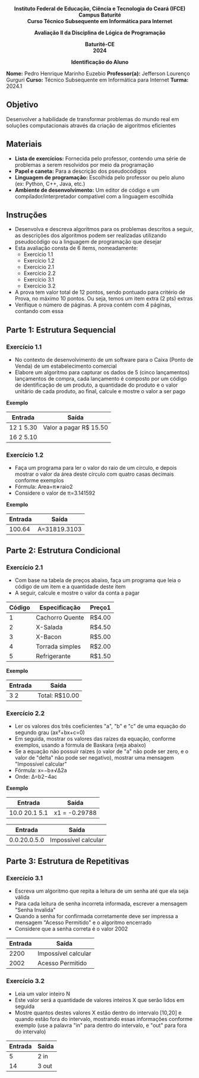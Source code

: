 <p align="center">
  <strong>
    Instituto Federal de Educação, Ciência e Tecnologia do Ceará (IFCE) <br>
    Campus Baturité <br>
    Curso Técnico Subsequente em Informática para Internet
  </strong>
</p>

<p align="center">
  <strong>
    Avaliação II da Disciplina de Lógica de Programação
  </strong>
</p>

<p align="center">
  <strong>
    Baturité-CE <br>
    2024
  </strong>
</p>

<p align="center">
  <strong>
    Identificação do Aluno
  </strong>
</p>

**Nome:** Pedro Henrique Marinho Euzebio
**Professor(a):** Jefferson Lourenço Gurguri
**Curso:** Técnico Subsequente em Informática para Internet
**Turma:** 2024.1

## Objetivo

Desenvolver a habilidade de transformar problemas do mundo real em soluções computacionais através da criação de algoritmos eficientes

## **Materiais**

- **Lista de exercícios:** Fornecida pelo professor, contendo uma série de problemas a serem resolvidos por meio da programação
- **Papel e caneta:** Para a descrição dos pseudocódigos
- **Linguagem de programação:** Escolhida pelo professor ou pelo aluno (ex: Python, C++, Java, etc.)
- **Ambiente de desenvolvimento:** Um editor de código e um compilador/interpretador compatível com a linguagem escolhida

## Instruções

- Desenvolva e descreva algoritmos para os problemas descritos a seguir, as descrições
  dos algoritmos podem ser realizadas utilizando pseudocódigo ou a linguagem de
  programação que desejar
- Esta avaliação consta de 6 items, nomeadamente:
  - Exercício 1.1
  - Exercício 1.2
  - Exercício 2.1
  - Exercício 2.2
  - Exercício 3.1
  - Exercício 3.2
- A prova tem valor total de 12 pontos, sendo pontuado para critério de Prova, no máximo
  10 pontos. Ou seja, temos um item extra (2 pts) extras
- Verifique o número de páginas. A prova contém com 4 páginas, contando com essa

## Parte 1: Estrutura Sequencial

### Exercício 1.1

- No contexto de desenvolvimento de um software para o Caixa (Ponto de Venda) de um
  estabelecimento comercial
- Elabore um algoritmo para capturar os dados de 5 (cinco lançamentos) lançamentos de compra, cada lançamento é composto por um código de identificação de um produto, a quantidade do produto e o valor unitário de cada produto, ao final, calcule e mostre o valor a ser pago

**Exemplo**

| Entrada   | **Saída**              |
| --------- | ---------------------- |
| 12 1 5.30 | Valor a pagar R$ 15.50 |
| 16 2 5.10 |                        |

### Exercício 1.2

- Faça um programa para ler o valor do raio de um círculo, e depois mostrar o valor da área
  deste círculo com quatro casas decimais conforme exemplos
- Fórmula: Area=π∗raio2
- Considere o valor de π=3.141592

**Exemplo**

| Entrada | **Saída**    |
| ------- | ------------ |
| 100.64  | A=31819.3103 |

## Parte 2: Estrutura Condicional

### Exercício 2.1

- Com base na tabela de preços abaixo, faça um programa que leia o código de um item e a
  quantidade deste item
- A seguir, calcule e mostre o valor da conta a pagar

| Código | Especificação   | Preço1 |
| ------ | --------------- | ------ |
| 1      | Cachorro Quente | R$4.00 |
| 2      | X-Salada        | R$4.50 |
| 3      | X-Bacon         | R$5.00 |
| 4      | Torrada simples | R$2.00 |
| 5      | Refrigerante    | R$1.50 |

**Exemplo**

| Entrada | **Saída**      |
| ------- | -------------- |
| 3 2     | Total: R$10.00 |

### Exercício 2.2

- Ler os valores dos três coeficientes "a", "b" e "c" de uma equação do segundo grau
  (ax²+bx+c=0)
- Em seguida, mostrar os valores das raízes da equação, conforme exemplos, usando a fórmula de Baskara (veja abaixo)
- Se a equação não possuir raízes (o valor de "a" não pode ser zero, e o valor de "delta" não pode ser negativo), mostrar uma mensagem "Impossível calcular"
- Fórmula: x=−b±√Δ2a
- Onde: Δ=b2−4ac

**Exemplo**

| Entrada       | **Saída**     |
| ------------- | ------------- |
| 10.0 20.1 5.1 | x1 = -0.29788 |

| Entrada      | **Saída**           |
| ------------ | ------------------- |
| 0.0.20.0.5.0 | Impossível calcular |

## Parte 3: Estrutura de Repetitivas

### Exercício 3.1

- Escreva um algoritmo que repita a leitura de um senha até que ela seja válida
- Para cada leitura de senha incorreta informada, escrever a mensagem "Senha Invalida"
- Quando a senha for confirmada corretamente deve ser impressa a mensagem "Acesso Permitido" e o algoritmo encerrado
- Considere que a senha correta é o valor 2002

| Entrada | **Saída**           |
| ------- | ------------------- |
| 2200    | Impossível calcular |
| 2002    | Acesso Permitido    |

### Exercício 3.2

- Leia um valor inteiro N
- Este valor será a quantidade de valores inteiros X que serão lidos em seguida
- Mostre quantos destes valores X estão dentro do intervalo [10,20] e quando estão fora do intervalo, mostrando essas informações conforme exemplo (use a palavra "in" para dentro do intervalo, e "out" para fora do intervalo)

| Entrada | **Saída** |
| ------- | --------- |
| 5       | 2 in      |
| 14      | 3 out     |
